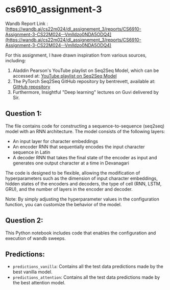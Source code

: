 # cs6910_assignment-3

Wandb Report Link : [https://wandb.ai/cs22m024/dl_assignement_3/reports/CS6910-Assignment-3-CS22M024--Vmlldzo0NDA5ODQ4](https://wandb.ai/cs22m024/dl_assignement_3/reports/CS6910-Assignment-3-CS22M024--Vmlldzo0NDA5ODQ4)

For this assignment, I have drawn inspiration from various sources, including:

1. Aladdin Pearson's YouTube playlist on Seq2Seq Model, which can be accessed at: [YouTube playlist on Seq2Seq Model](https://www.youtube.com/watch?v=EoGUlvhRYpk&list=PLhhyoLH6Ijfyl_VMCsi54UqGQafGkNOQH)
2. The PyTorch Seq2Seq GitHub repository by bentrevett, available at: [GitHub repository](https://github.com/bentrevett/pytorch-seq2seq)
3. Furthermore, Insightful "Deep learning" lectures on Guvi delivered by Sir.

## Question 1:
The file contains code for constructing a sequence-to-sequence (seq2seq) model with an RNN architecture. The model consists of the following layers:
- An input layer for character embeddings
- An encoder RNN that sequentially encodes the input character sequence in Latin
- A decoder RNN that takes the final state of the encoder as input and generates one output character at a time in Devanagari

The code is designed to be flexible, allowing the modification of hyperparameters such as the dimension of input character embeddings, hidden states of the encoders and decoders, the type of cell (RNN, LSTM, GRU), and the number of layers in the encoder and decoder.

Note: By simply adjusting the hyperparameter values in the configuration function, you can customize the behavior of the model.

## Question 2:
This Python notebook includes code that enables the configuration and execution of wandb sweeps.

## Predictions:
- `predictions_vanilla`: Contains all the test data predictions made by the best vanilla model.
- `predictions_attention`: Contains all the test data predictions made by the best attention model.
